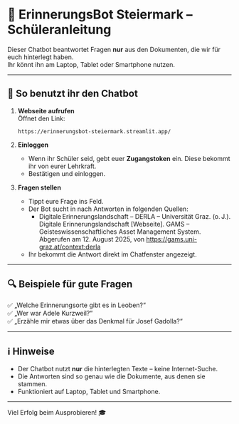 # 💬 ErinnerungsBot Steiermark – Schüleranleitung

Dieser Chatbot beantwortet Fragen **nur** aus den Dokumenten, die wir für euch hinterlegt haben.  
Ihr könnt ihn am Laptop, Tablet oder Smartphone nutzen.

---

## 📱 So benutzt ihr den Chatbot

1. **Webseite aufrufen**  
   Öffnet den Link:  
   ```
   https://erinnerungsbot-steiermark.streamlit.app/
   ```
   
2. **Einloggen**  
   - Wenn ihr Schüler seid, gebt euer **Zugangstoken** ein. Diese bekommt ihr von eurer Lehrkraft.  
   - Bestätigen und einloggen.

3. **Fragen stellen**  
   - Tippt eure Frage ins Feld.
   - Der Bot sucht in nach Antworten in folgenden Quellen:
      - Digitale Erinnerungslandschaft – DERLA – Universität Graz. (o. J.). Digitale Erinnerungslandschaft [Webseite]. GAMS – Geisteswissenschaftliches Asset             Management System. Abgerufen am 12. August 2025, von https://gams.uni-graz.at/context:derla
   - Ihr bekommt die Antwort direkt im Chatfenster angezeigt.

---

## 🔍 Beispiele für gute Fragen

✅ „Welche Erinnerungsorte gibt es in Leoben?“  
✅ „Wer war Adele Kurzweil?“  
✅ „Erzähle mir etwas über das Denkmal für Josef Gadolla?“

---

## ℹ️ Hinweise

- Der Chatbot nutzt **nur** die hinterlegten Texte – keine Internet-Suche.
- Die Antworten sind so genau wie die Dokumente, aus denen sie stammen.
- Funktioniert auf Laptop, Tablet und Smartphone.

---

Viel Erfolg beim Ausprobieren! 🎓
